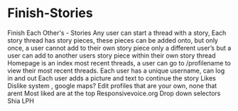 # Finish-Stories
Finish Each Other's - Stories  Any user can start a thread with a story, Each story thread has story pieces, these pieces can be added onto, but only once, a user cannot add to their own story piece only a different user’s but a user can add to another users story piece within their own story thread Homepage is an index most recent threads, a user can go to /profilename to view their most recent threads. Each user has a unique username, can log in and out  Each user adds a picture and text to continue the story  Likes Dislike system , google maps? Edit profiles that are your own, none that arent Most liked are at the top  Responsivevoice.org Drop down selectors Shia LPH
